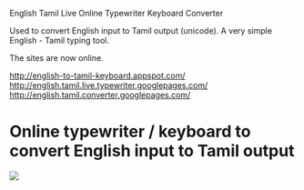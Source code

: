 English Tamil Live Online Typewriter Keyboard Converter

Used to convert English input to Tamil output (unicode).
A very simple English - Tamil typing tool.

The sites are now online.

http://english-to-tamil-keyboard.appspot.com/ <br />
http://english.tamil.live.typewriter.googlepages.com/ <br />
http://english.tamil.converter.googlepages.com/


# Online typewriter / keyboard to convert English input to Tamil output #

[![](http://sites.google.com/site/englishtamilkeyboard/English-Tamil-Converter-KeyBoard.jpg)](http://english-to-tamil-keyboard.appspot.com/)

